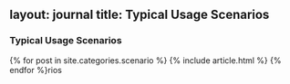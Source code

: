 layout: journal
title: Typical Usage Scenarios
---

### Typical Usage Scenarios

{% for post in site.categories.scenario %}
  {% include article.html %}
{% endfor %}rios